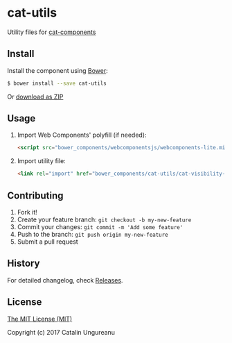 <!--
[![Published on webcomponents.org](https://img.shields.io/badge/webcomponents.org-published-blue.svg)](https://www.webcomponents.org/element/the-catalin/cat-utils)
-->
# cat-utils

Utility files for [cat-components](https://github.com/the-catalin?tab=repositories)


## Install

Install the component using [Bower](http://bower.io/):

```sh
$ bower install --save cat-utils
```

Or [download as ZIP](https://github.com/the-catalin/cat-utils/archive/master.zip)

## Usage

1. Import Web Components' polyfill (if needed):

    ```html
    <script src="bower_components/webcomponentsjs/webcomponents-lite.min.js"></script>
    ```

2. Import utility file:

    ```html
    <link rel="import" href="bower_components/cat-utils/cat-visibility-check.html">
    ```


## Contributing

1. Fork it!
2. Create your feature branch: `git checkout -b my-new-feature`
3. Commit your changes: `git commit -m 'Add some feature'`
4. Push to the branch: `git push origin my-new-feature`
5. Submit a pull request

## History

For detailed changelog, check [Releases](https://github.com/the-catalin/cat-utils/releases).

## License

[The MIT License (MIT)](https://opensource.org/licenses/MIT)

Copyright (c) 2017 Catalin Ungureanu